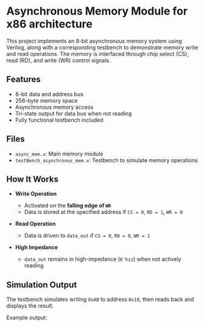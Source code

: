 # Asynchronous Memory Module for x86 architecture

This project implements an 8-bit asynchronous memory system using Verilog, along with a corresponding testbench to demonstrate memory write and read operations. The memory is interfaced through chip select (CS), read (RD), and write (WR) control signals.

## Features

- 8-bit data and address bus
- 256-byte memory space
- Asynchronous memory access
- Tri-state output for data bus when not reading
- Fully functional testbench included

## Files

- `async_mem.v`: Main memory module
- `testBench_asynchronus_mem.v`: Testbench to simulate memory operations

## How It Works

- **Write Operation**
  - Activated on the **falling edge of `WR`**
  - Data is stored at the specified address if `CS = 0`, `RD = 1`, `WR = 0`

- **Read Operation**
  - Data is driven to `data_out` if `CS = 0`, `RD = 0`, `WR = 1`

- **High Impedance**
  - `data_out` remains in high-impedance (`8'hzz`) when not actively reading

## Simulation Output

The testbench simulates writing `0xAB` to address `0x10`, then reads back and displays the result.

Example output:
